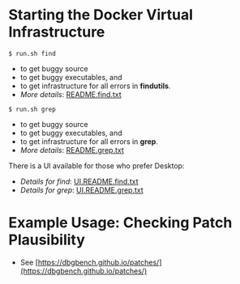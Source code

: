 # Starting the Docker Virtual Infrastructure

`$ run.sh find` 
* to get buggy source
* to get buggy executables, and  
* to get infrastructure for all errors in **findutils**.
* *More details*: [README.find.txt](docker/README.find.txt)

`$ run.sh grep` 
* to get buggy source
* to get buggy executables, and  
* to get infrastructure for all errors in **grep**.
* *More details*: [README.grep.txt](docker/README.grep.txt)

There is a UI available for those who prefer Desktop:
* *Details for find*: [UI.README.find.txt](docker/UI.README.find.txt)
* *Details for grep*: [UI.README.grep.txt](docker/UI.README.grep.txt)

# Example Usage: Checking Patch Plausibility
* See [https://dbgbench.github.io/patches/](https://dbgbench.github.io/patches/)
